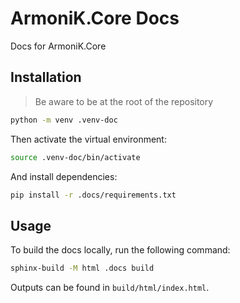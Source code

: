 # ArmoniK.Core Docs

Docs for ArmoniK.Core

## Installation

> Be aware to be at the root of the repository

```bash
python -m venv .venv-doc
```

Then activate the virtual environment:

```bash
source .venv-doc/bin/activate
```

And install dependencies:

```bash
pip install -r .docs/requirements.txt
```

## Usage

To build the docs locally, run the following command:

```bash
sphinx-build -M html .docs build
```

Outputs can be found in `build/html/index.html`.
